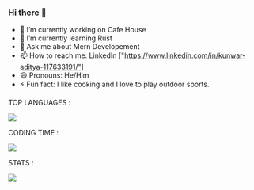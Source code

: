 ### Hi there 👋

- 🔭 I’m currently working on Cafe House
- 🌱 I’m currently learning Rust
- 💬 Ask me about Mern Developement
- 📫 How to reach me: LinkedIn ["https://www.linkedin.com/in/kunwar-aditya-117633191/"]
- 😄 Pronouns: He/Him
- ⚡ Fun fact: I like cooking and I love to play outdoor sports.



TOP LANGUAGES :

<img src="https://github-readme-stats.vercel.app/api/top-langs/?username=Kunwar-Aditya-Codes&langs_count=8&theme=radical">

CODING TIME :

<img src="https://github-readme-stats.vercel.app/api/wakatime?username=KunwarAdityaCodes&theme=radical" >

STATS :

<img src="https://github-readme-stats.vercel.app/api?username=Kunwar-Aditya-Codes&show_icons=true&theme=radical">

